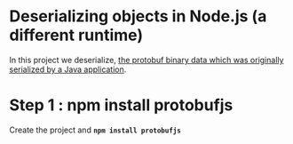 # Deserializing objects in Node.js (a different runtime)

In this project we deserialize, [the protobuf binary data which was originally serialized by a Java application](https://github.com/eMahtab/java-projects/tree/master/protobuf-example).


# Step 1 : npm install protobufjs 

Create the project and **`npm install protobufjs`**
